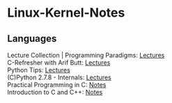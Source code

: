 # Linux-Kernel-Notes

## Languages
Lecture Collection | Programming Paradigms: [Lectures](https://www.youtube.com/playlist?list=PL9D558D49CA734A02) <br>
C-Refresher with Arif Butt: [Lectures](https://www.youtube.com/playlist?list=PL7B2bn3G_wfD8xy4lUaoItwwJ3zKlpuUe) <br>
Python Tips:  [Lectures](https://www.youtube.com/playlist?list=PLP8GkvaIxJP3ignHY_Dq7bFsvwzAcqZ1i) <br>
(C)Python 2.7.8 - Internals: [Lectures](https://www.youtube.com/playlist?list=PL_bZxIeSa3_-jLnTCaBSDYtJUBPuat10A) <br>
Practical Programming in C: [Notes](Languages/6.087-january-iap-2010/) <br>
Introduction to C and C++: [Notes](Languages/6.s096-january-iap-2013/) <br>


